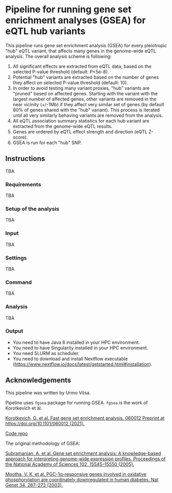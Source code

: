 # Pipeline for running gene set enrichment analyses (GSEA) for eQTL hub variants

This pipeline runs gene set enrichment analysis (GSEA) for every pleiotropic "hub" eQTL variant, that affects many genes in the genome-wide eQTL analysis. The overall analysis scheme is following:

1. All significant effects are extracted from eQTL data, based on the selected P-value threshold (default: P<5e-8).
2. Potential "hub" variants are extracted based on the number of genes they affect on selected P-value threshold (default: 10).
3. In order to avoid testing many variant proxies, "hub" variants are "pruned" based on affected genes. Starting with the variant with the largest number of affected genes, other variants are removed in the near vicinity (+/-1Mb) if they affect very similar set of genes (by default 80% of genes shared with the "hub" variant). This process is iterated until all very similarly behaving variants are removed from the analysis.
4. All eQTL association summary statistics for each hub variant are extracted from the genome-wide eQTL results.
5. Genes are ordered by eQTL effect strength and direction (eQTL Z-score).
6. GSEA is run for each "hub" SNP.
## Instructions 

TBA

### Requirements

TBA

### Setup of the analysis

TBA

### Input

TBA

### Settings

TBA

### Command

TBA

### Analysis

TBA

### Output

- You need to have Java 8 installed in your HPC environment.
- You need to have Singularity installed in your HPC environment.
- You need SLURM as scheduler.
- You need to download and install Nextflow executable (https://www.nextflow.io/docs/latest/getstarted.html#installation).

## Acknowledgements

This pipeline was written by Urmo Võsa.

Pipeline uses `fgsea` package for running GSEA. `fgsea` is the work of Korotkevich et al.

[Korotkevich, G. et al. Fast gene set enrichment analysis. 060012 Preprint at https://doi.org/10.1101/060012 (2021).](https://www.biorxiv.org/content/10.1101/060012v3)

[Code repo](https://github.com/ctlab/fgsea/)

The original methodology of GSEA:

[Subramanian, A. et al. Gene set enrichment analysis: A knowledge-based approach for interpreting genome-wide expression profiles. Proceedings of the National Academy of Sciences 102, 15545–15550 (2005).](https://www.pnas.org/doi/10.1073/pnas.0506580102)

[Mootha, V. K. et al. PGC-1α-responsive genes involved in oxidative phosphorylation are coordinately downregulated in human diabetes. Nat Genet 34, 267–273 (2003).](https://www.nature.com/articles/ng1180)


